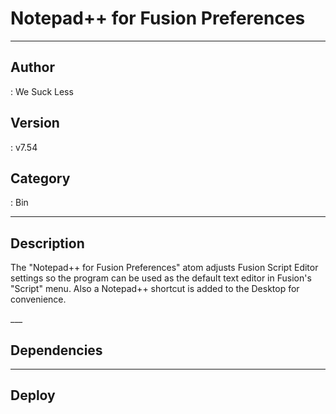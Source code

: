 # Notepad++ for Fusion Preferences
___

## Author
 : We Suck Less

## Version
 : v7.54

## Category
 : Bin
___

## Description
<p><p>The "Notepad++ for Fusion Preferences" atom adjusts Fusion Script Editor settings so the program can be used as the default text editor in  Fusion's "Script" menu. Also a Notepad++ shortcut is added to the Desktop for convenience.</p></>
___

## Dependencies


___

## Deploy

